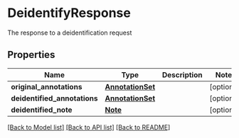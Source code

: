# DeidentifyResponse

The response to a deidentification request

## Properties
Name | Type | Description | Notes
------------ | ------------- | ------------- | -------------
**original_annotations** | [**AnnotationSet**](AnnotationSet.md) |  | [optional] 
**deidentified_annotations** | [**AnnotationSet**](AnnotationSet.md) |  | [optional] 
**deidentified_note** | [**Note**](Note.md) |  | [optional] 

[[Back to Model list]](../README.md#documentation-for-models) [[Back to API list]](../README.md#documentation-for-api-endpoints) [[Back to README]](../README.md)


